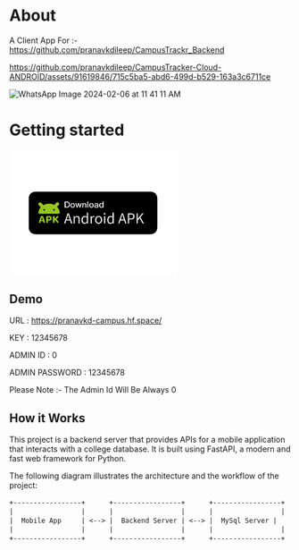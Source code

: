 # About

A Client App For :- https://github.com/pranavkdileep/CampusTrackr_Backend

https://github.com/pranavkdileep/CampusTracker-Cloud-ANDROID/assets/91619846/715c5ba5-abd6-499d-b529-163a3c6711ce

![WhatsApp Image 2024-02-06 at 11 41 11 AM](https://github.com/pranavkdileep/CampusTracker-Cloud-ANDROID/assets/91619846/e7dd7c39-887f-4031-a383-fa70abc6486a)


                                                                                                        
                                      

# Getting started
 [<img width="300px" src="https://github.com/pranavkdileep/CampusTrackr_Backend/blob/main/Docs/Download%20Android%20APK%20Badge.png?raw=true" align="center" />](https://github.com/pranavkdileep/CampusTracker-Cloud-ANDROID/releases/download/2.0/app-release.apk)

## Demo

URL : https://pranavkd-campus.hf.space/ 

KEY : 12345678

ADMIN ID : 0

ADMIN PASSWORD : 12345678

Please Note :- The Admin Id Will Be Always 0


## How it Works

This project is a backend server that provides APIs for a mobile application that interacts with a college database. It is built using FastAPI, a modern and fast web framework for Python.

The following diagram illustrates the architecture and the workflow of the project:

    +-----------------+      +-----------------+      +-----------------+
    |                 |      |                 |      |                 |
    |  Mobile App     | <--> |  Backend Server | <--> |  MySql Server |
    |                 |      |                 |      |                 |
    +-----------------+      +-----------------+      +-----------------+
